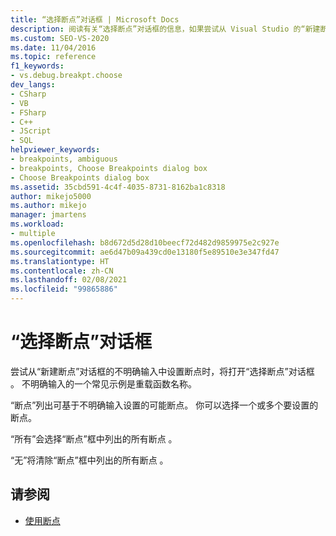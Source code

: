 ```yaml
---
title: “选择断点”对话框 | Microsoft Docs
description: 阅读有关“选择断点”对话框的信息，如果尝试从 Visual Studio 的“新建断点”对话框的不明确输入中设置断点，则会打开该对话框。
ms.custom: SEO-VS-2020
ms.date: 11/04/2016
ms.topic: reference
f1_keywords:
- vs.debug.breakpt.choose
dev_langs:
- CSharp
- VB
- FSharp
- C++
- JScript
- SQL
helpviewer_keywords:
- breakpoints, ambiguous
- breakpoints, Choose Breakpoints dialog box
- Choose Breakpoints dialog box
ms.assetid: 35cbd591-4c4f-4035-8731-8162ba1c8318
author: mikejo5000
ms.author: mikejo
manager: jmartens
ms.workload:
- multiple
ms.openlocfilehash: b8d672d5d28d10beecf72d482d9859975e2c927e
ms.sourcegitcommit: ae6d47b09a439cd0e13180f5e89510e3e347fd47
ms.translationtype: HT
ms.contentlocale: zh-CN
ms.lasthandoff: 02/08/2021
ms.locfileid: "99865886"
---
```

# <a name="choose-breakpoints-dialog-box"></a>“选择断点”对话框
尝试从“新建断点”对话框的不明确输入中设置断点时，将打开“选择断点”对话框 。 不明确输入的一个常见示例是重载函数名称。

 “断点”列出可基于不明确输入设置的可能断点。 你可以选择一个或多个要设置的断点。

 “所有”会选择“断点”框中列出的所有断点 。

 “无”将清除“断点”框中列出的所有断点 。

## <a name="see-also"></a>请参阅

- [使用断点](../debugger/using-breakpoints.md)